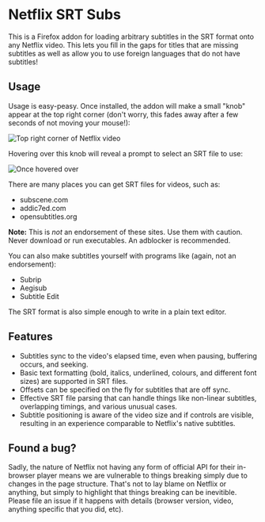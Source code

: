 # Netflix SRT Subs

This is a Firefox addon for loading arbitrary subtitles in the SRT format onto
any Netflix video. This lets you fill in the gaps for titles that are missing
subtitles as well as allow you to use foreign languages that do not have
subtitles!

## Usage

Usage is easy-peasy. Once installed, the addon will make a small "knob" appear at
the top right corner (don't worry, this fades away after a few seconds of not
moving your mouse!):

![Top right corner of Netflix video](https://i.imgur.com/VsYzoiz.png)

Hovering over this knob will reveal a prompt to select an SRT file to use:

![Once hovered over](https://i.imgur.com/CowaUaU.png)

There are many places you can get SRT files for videos, such as:

* subscene.com
* addic7ed.com
* opensubtitles.org

**Note:** This is *not* an endorsement of these sites. Use them with caution. Never
download or run executables. An adblocker is recommended.

You can also make subtitles yourself with programs like (again, not an endorsement):

* Subrip
* Aegisub
* Subtitle Edit

The SRT format is also simple enough to write in a plain text editor.

## Features

* Subtitles sync to the video's elapsed time, even when pausing, buffering
  occurs, and seeking.
* Basic text formatting (bold, italics, underlined, colours, and different
  font sizes) are supported in SRT files.
* Offsets can be specified on the fly for subtitles that are off sync.
* Effective SRT file parsing that can handle things like non-linear subtitles,
  overlapping timings, and various unusual cases.
* Subtitle positioning is aware of the video size and if controls are visible,
  resulting in an experience comparable to Netflix's native subtitles.

## Found a bug?

Sadly, the nature of Netflix not having any form of official API for their
in-browser player means we are vulnerable to things breaking simply due to changes
in the page structure. That's not to lay blame on Netflix or anything, but
simply to highlight that things breaking can be inevitible. Please file an
issue if it happens with details (browser version, video, anything specific
that you did, etc).

